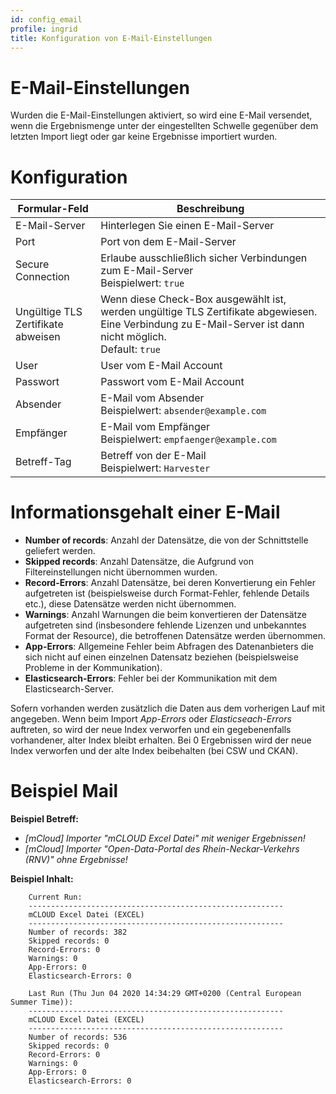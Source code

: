 ```yaml
---
id: config_email
profile: ingrid
title: Konfiguration von E-Mail-Einstellungen
---
```


# E-Mail-Einstellungen

Wurden die E-Mail-Einstellungen aktiviert, so wird eine E-Mail versendet, wenn die Ergebnismenge unter der eingestellten Schwelle gegenüber dem letzten Import liegt oder gar keine Ergebnisse importiert wurden.

# Konfiguration

| Formular-Feld               | Beschreibung                                                      |
|-----------------------------|-------------------------------------------------------------------|
| E-Mail-Server               | Hinterlegen Sie einen E-Mail-Server                               |
| Port                        | Port von dem E-Mail-Server                                        |
| Secure Connection           | Erlaube ausschließlich sicher Verbindungen zum E-Mail-Server <br>Beispielwert: `true` |
| Ungültige TLS Zertifikate abweisen | Wenn diese Check-Box ausgewählt ist, werden ungültige TLS Zertifikate abgewiesen. Eine Verbindung zu E-Mail-Server ist dann nicht möglich. <br>Default: `true` |
| User                        | User vom E-Mail Account                                           |
| Passwort                    | Passwort vom E-Mail Account                                       |
| Absender                    | E-Mail vom Absender <br>Beispielwert: `absender@example.com`      |
| Empfänger                   | E-Mail vom Empfänger <br>Beispielwert: `empfaenger@example.com`   |
| Betreff-Tag                 | Betreff von der E-Mail <br>Beispielwert: `Harvester`              |


# Informationsgehalt einer E-Mail

- **Number of records**: Anzahl der Datensätze, die von der Schnittstelle geliefert werden.
- **Skipped records**: Anzahl Datensätze, die Aufgrund von Filtereinstellungen nicht übernommen wurden.
- **Record-Errors**: Anzahl Datensätze, bei deren Konvertierung ein Fehler aufgetreten ist (beispielsweise durch Format-Fehler, fehlende Details etc.), diese Datensätze werden nicht übernommen.
- **Warnings**: Anzahl Warnungen die beim konvertieren der Datensätze aufgetreten sind (insbesondere fehlende Lizenzen und unbekanntes Format der Resource), die betroffenen Datensätze werden übernommen.
- **App-Errors**: Allgemeine Fehler beim Abfragen des Datenanbieters die sich nicht auf einen einzelnen Datensatz beziehen (beispielsweise Probleme in der Kommunikation).
- **Elasticsearch-Errors**: Fehler bei der Kommunikation mit dem Elasticsearch-Server.

Sofern vorhanden werden zusätzlich die Daten aus dem vorherigen Lauf mit angegeben.
Wenn beim Import *App-Errors* oder *Elasticseach-Errors* auftreten, so wird der neue Index verworfen und ein gegebenenfalls vorhandener, alter Index bleibt erhalten.
Bei 0 Ergebnissen wird der neue Index verworfen und der alte Index beibehalten (bei CSW und CKAN).

# Beispiel Mail

**Beispiel Betreff:**

- *[mCloud] Importer "mCLOUD Excel Datei" mit weniger Ergebnissen!*
- *[mCloud] Importer "Open-Data-Portal des Rhein-Neckar-Verkehrs (RNV)" ohne Ergebnisse!*
    
**Beispiel Inhalt:**

```
    Current Run:
    ---------------------------------------------------------
    mCLOUD Excel Datei (EXCEL)
    ---------------------------------------------------------
    Number of records: 382
    Skipped records: 0
    Record-Errors: 0
    Warnings: 0
    App-Errors: 0
    Elasticsearch-Errors: 0

    Last Run (Thu Jun 04 2020 14:34:29 GMT+0200 (Central European Summer Time)):
    ---------------------------------------------------------
    mCLOUD Excel Datei (EXCEL)
    ---------------------------------------------------------
    Number of records: 536
    Skipped records: 0
    Record-Errors: 0
    Warnings: 0
    App-Errors: 0
    Elasticsearch-Errors: 0
```